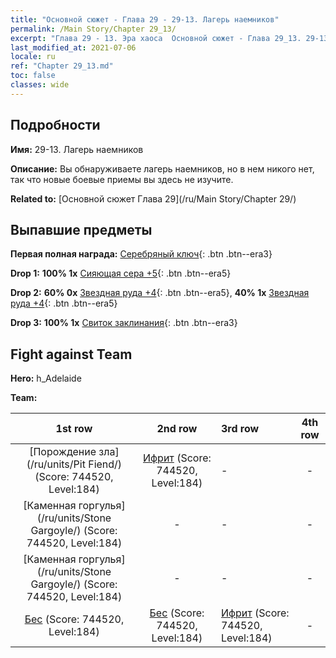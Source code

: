 ```yaml
---
title: "Основной сюжет - Глава 29 - 29-13. Лагерь наемников"
permalink: /Main Story/Chapter 29_13/
excerpt: "Глава 29 - 13. Эра хаоса  Основной сюжет - Глава 29_13. 29-13. Лагерь наемников"
last_modified_at: 2021-07-06
locale: ru
ref: "Chapter 29_13.md"
toc: false
classes: wide
---
```


## Подробности

 **Имя:** 29-13. Лагерь наемников

 **Описание:** Вы обнаруживаете лагерь наемников, но в нем никого нет, так что новые боевые приемы вы здесь не изучите.

 **Related to:** [Основной сюжет Глава 29](/ru/Main Story/Chapter 29/)

## Выпавшие предметы

 **Первая полная награда:** [Серебряный ключ](/ItemsRU/con_693/){: .btn .btn--era3}

 **Drop 1:** **100% 1x** [Сияющая сера +5](/ItemsRU/mat_99/){: .btn .btn--era5}

 **Drop 2:** **60% 0x** [Звездная руда +4](/ItemsRU/mat_89/){: .btn .btn--era5}, **40% 1x** [Звездная руда +4](/ItemsRU/mat_89/){: .btn .btn--era5}

 **Drop 3:** **100% 1x** [Свиток заклинания](/ItemsRU/con_694/){: .btn .btn--era3}


## Fight against Team
 **Hero:** h_Adelaide

 **Team:**


  | 1st row | 2nd row | 3rd row | 4th row |
  |:----:|:----:|:----|:----:|
  | [Порождение зла](/ru/units/Pit Fiend/) (Score: 744520, Level:184)  | [Ифрит](/ru/units/Efreeti/) (Score: 744520, Level:184)  | - | - |
  | [Каменная горгулья](/ru/units/Stone Gargoyle/) (Score: 744520, Level:184)  | - | - | - |
  | [Каменная горгулья](/ru/units/Stone Gargoyle/) (Score: 744520, Level:184)  | - | - | - |
  | [Бес](/ru/units/Imp/) (Score: 744520, Level:184)  | [Бес](/ru/units/Imp/) (Score: 744520, Level:184)  | [Ифрит](/ru/units/Efreeti/) (Score: 744520, Level:184)  | - |


